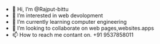 - 👋 Hi, I’m @Rajput-bittu
- 👀 I’m interested in web devolopment
- 🌱 I’m currently learning computer engineering
- 💞️ I’m looking to collaborate on web pages,websites.apps
- 📫 How to reach me contant on. +91 9537858011

<!---
Rajput-bittu/Rajput-bittu is a ✨ special ✨ repository because its `README.md` (this file) appears on your GitHub profile.
You can click the Preview link to take a look at your changes.
--->
